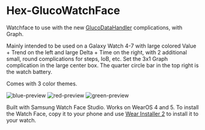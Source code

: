 # Hex-GlucoWatchFace
Watchface to use with the new [GlucoDataHandler](https://github.com/pachi81/GlucoDataHandler) complications, with Graph.

Mainly intended to be used on a Galaxy Watch 4-7 with large colored Value + Trend on the left and large Delta + Time on the right, with 2 additional small, round complications for steps, IoB, etc. Set the 3x1 Graph complication in the large center box.
The quarter circle bar in the top right is the watch battery.

Comes with 3 color themes.

![blue-preview](https://github.com/user-attachments/assets/5fc0732c-e188-4ff4-af11-d963122a9292)
![red-preview](https://github.com/user-attachments/assets/e484a010-2c3f-4c45-883c-de4ce97e4461)
![green-preview](https://github.com/user-attachments/assets/920d2e09-b35f-4907-a0ee-efcc938400b8)

Built with Samsung Watch Face Studio. Works on WearOS 4 and 5.
To install the Watch Face, copy it to your phone and use [Wear Installer 2](https://play.google.com/store/apps/details?id=org.freepoc.wearinstaller2) to install it to your watch.
